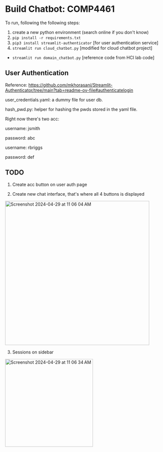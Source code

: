 # Build Chatbot: COMP4461

To run, following the following steps:

1. create a new python environment (search online if you don't know)
2. `pip install -r requirements.txt`
3. `pip3 install streamlit-authenticator` [for user authentication service]
4. `streamlit run cloud_chatbot.py` [modified for cloud chatbot project]

  
- `streamlit run domain_chatbot.py` [reference code from HCI lab code]

## User Authentication
Reference: https://github.com/mkhorasani/Streamlit-Authenticator/tree/main?tab=readme-ov-file#authenticatelogin

user_credentials.yaml: a dummy file for user db.

hash_pwd.py: helper for hashing the pwds stored in the yaml file.

Right now there's two acc:

username: jsmith

password: abc

username: rbriggs

password: def


## TODO

1. Create acc button on user auth page
  
2. Create new chat interface, that's where all 4 buttons is displayed
  <img width="468" alt="Screenshot 2024-04-29 at 11 06 04 AM" src="https://github.com/edithsyl/COMP4651-Chatbot-Frontend/assets/69338737/4a306bfe-b17f-4a0c-87d1-e39c14524dc7">

3. Sessions on sidebar
  <img width="285" alt="Screenshot 2024-04-29 at 11 06 34 AM" src="https://github.com/edithsyl/COMP4651-Chatbot-Frontend/assets/69338737/1128a447-78f9-4ccf-a88a-1751992a10a7">


